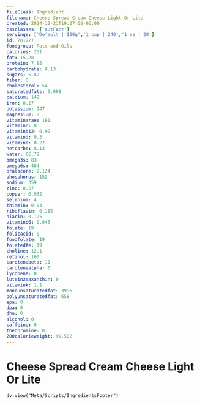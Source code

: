 ```yaml
---
fileClass: Ingredient
filename: Cheese Spread Cream Cheese Light Or Lite
created: 2024-12-21T19:27:02-06:00
cssclasses: ['nutFact']
servings: ['Default | 100g','1 cup | 240','1 oz | 28']
id: 781727
foodgroup: Fats and Oils
calories: 201
fat: 15.28
protein: 7.85
carbohydrate: 8.13
sugars: 5.82
fiber: 0
cholesterol: 54
saturatedfats: 9.098
calcium: 148
iron: 0.17
potassium: 247
magnesium: 8
vitaminarae: 161
vitaminc: 0
vitaminb12: 0.92
vitamind: 0.3
vitamine: 0.27
netcarbs: 8.13
water: 66.72
omega3s: 83
omega6s: 464
pralscore: 2.124
phosphorus: 152
sodium: 359
zinc: 0.57
copper: 0.032
selenium: 4
thiamin: 0.04
riboflavin: 0.185
niacin: 0.125
vitaminb6: 0.045
folate: 19
folicacid: 0
foodfolate: 19
folatedfe: 19
choline: 12.1
retinol: 160
carotenebeta: 11
carotenealpha: 0
lycopene: 0
luteinzeaxanthin: 0
vitamink: 1.1
monounsaturatedfat: 3996
polyunsaturatedfat: 658
epa: 0
dpa: 0
dha: 0
alcohol: 0
caffeine: 0
theobromine: 0
200calorieweight: 99.502
---
```


# Cheese Spread Cream Cheese Light Or Lite

```dataviewjs
dv.view("Meta/Scripts/IngredientsFooter")
```